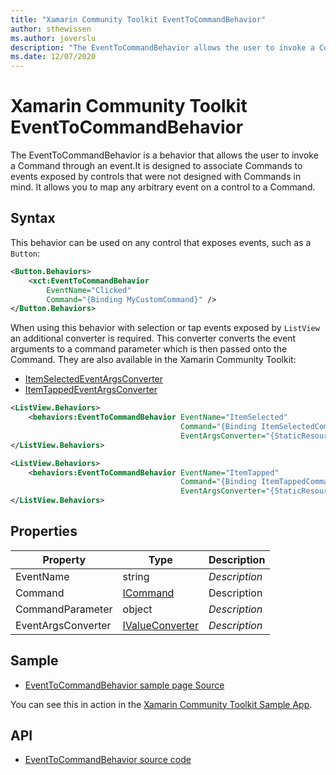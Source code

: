 ```yaml
---
title: "Xamarin Community Toolkit EventToCommandBehavior"
author: sthewissen
ms.author: joverslu
description: "The EventToCommandBehavior allows the user to invoke a Command through an event."
ms.date: 12/07/2020
---
```


# Xamarin Community Toolkit EventToCommandBehavior

The EventToCommandBehavior is a behavior that allows the user to invoke a Command through an event.It is designed to associate Commands to events exposed by controls that were not designed with Commands in mind. It allows you to map any arbitrary event on a control to a Command.

## Syntax

This behavior can be used on any control that exposes events, such as a `Button`:

```xml
<Button.Behaviors>
    <xct:EventToCommandBehavior
        EventName="Clicked"
        Command="{Binding MyCustomCommand}" />
</Button.Behaviors>
```

When using this behavior with selection or tap events exposed by `ListView` an additional converter is required. This converter converts the event arguments to a command parameter which is then passed onto the Command. They are also available in the Xamarin Community Toolkit:

- [ItemSelectedEventArgsConverter](/xamarin-communitytoolkit/converters/itemselectedeventargsconverter)
- [ItemTappedEventArgsConverter](/xamarin-communitytoolkit/converters/itemtappedeventargsconverter)

```xml
<ListView.Behaviors>
    <behaviors:EventToCommandBehavior EventName="ItemSelected"
                                      Command="{Binding ItemSelectedCommand}"
                                      EventArgsConverter="{StaticResource ItemSelectedEventArgsConverter}" />
</ListView.Behaviors>
```

```xml
<ListView.Behaviors>
    <behaviors:EventToCommandBehavior EventName="ItemTapped"
                                      Command="{Binding ItemTappedCommand}"
                                      EventArgsConverter="{StaticResource ItemTappedEventArgsConverter}" />
</ListView.Behaviors>
```

## Properties

|Property  |Type  |Description  |
|---------|---------|---------|
| EventName | string | *Description* |
| Command | [ICommand](xref:System.Windows.Input.ICommand) | Description |
| CommandParameter | object | *Description* |
| EventArgsConverter | [IValueConverter](xref:Xamarin.Forms.IValueConverter) | *Description* |

## Sample

- [EventToCommandBehavior sample page Source](https://github.com/xamarin/XamarinCommunityToolkit/blob/main/src/CommunityToolkit/Xamarin.CommunityToolkit.Sample/Pages/Behaviors/EventToCommandBehaviorPage.xaml)

You can see this in action in the [Xamarin Community Toolkit Sample App](https://github.com/xamarin/XamarinCommunityToolkit).

## API

* [EventToCommandBehavior source code](https://github.com/xamarin/XamarinCommunityToolkit/blob/main/src/CommunityToolkit/Xamarin.CommunityToolkit/Behaviors/EventToCommandBehavior.shared.cs)